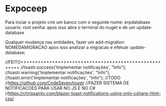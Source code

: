 # Expoceep
Para inciar o projeto crie um banco com o seguinte nome: erpdatabase
usuario: root
senha: 
apos isso abra o terminal do nuget
e de um update-database

Qualquer mudança nas entidades, fazer um add-migration NOMEDAMIGRACAO
apos isso analizar a migracao e efetuar update-database;




 //FEITO++++++++++++++++++++++++++++++++++++++++++++++++++++++
    //toastr.success('Implementar notificações', "Info");
    //toastr.warning('Implementar notificações', "Info");
    //toastr.error('Implementar notificações', "Info");
//TODO
//https://github.com/CodeSeven/toastr
 //FAZER SISTEMA DE NOTIFICACOES PARA USAR NO JS E NO C# 
//https://chrissainty.com/blazor-toast-notifications-using-only-csharp-html-css/